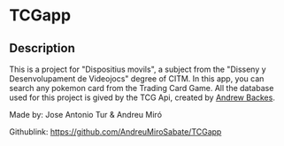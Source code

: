 # TCGapp

## Description
This is a project for "Dispositius movils", a subject from the "Disseny y Desenvolupament de Videojocs" degree of CITM. In this app, you can search any pokemon card from the Trading Card Game. All the database used for this project is gived by the TCG Api, created by [Andrew Backes](https://andrewbackes.com]).

Made by: Jose Antonio Tur & Andreu Miró

Githublink: https://github.com/AndreuMiroSabate/TCGapp
